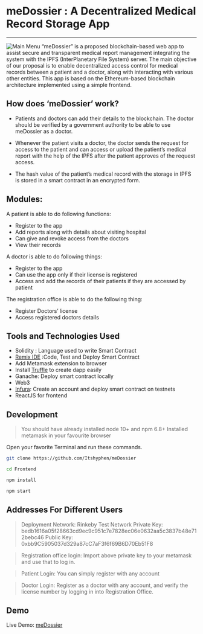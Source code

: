 # meDossier : A Decentralized Medical Record Storage App
---
![Main Menu](https://raw.githubusercontent.com/Itshyphen/meDossier/master/Screenshots/Frontpage.png)
“meDossier” is a proposed blockchain-based web app to assist secure and transparent medical report management integrating the system with the IPFS (InterPlanetary File System) server. The main objective of our proposal is to enable decentralized access control for medical records between a patient and a doctor, along with interacting with various other entities. This app is based on the Ethereum-based blockchain architecture implemented using a simple frontend.

## How does  ‘meDossier’ work?
- Patients and doctors can add their details to the blockchain. The doctor should be verified by a government authority to be able to use meDossier as a doctor.

- Whenever the patient visits a doctor, the doctor sends the request for access to the patient and can access or upload the patient’s medical report with the help of the IPFS after the patient approves of the request access.

- The hash value of the patient’s medical record with the storage in IPFS is stored in a smart contract in an encrypted form.

## Modules:

A patient is able to do following functions:
- Register to the app
- Add reports along with details about visiting hospital
- Can give and revoke access from the doctors
- View their records

A doctor is able to do following things:
- Register to the app
- Can use the app only if their license is registered
- Access and add the records of their patients if they are accessed by patient

The registration office is able to do the following thing:
- Register Doctors’ license
- Access registered doctors details

## Tools and Technologies Used

- Solidity : Language used to write Smart Contract
- [Remix IDE](https://remix.ethereum.org) :Code, Test and Deploy Smart Contract
- Add Metamask extension to browser
- Install [Truffle](https://www.trufflesuite.com/) to create dapp easily
- Ganache: Deploy smart contract locally
- Web3
- [Infura](https://infura.io/): Create an account and deploy smart contract on testnets
- ReactJS for frontend


## Development
> You should have already installed node 10+ and npm 6.8+
> Installed metamask in your favourite browser


Open your favorite Terminal and run these commands.

```sh
git clone https://github.com/Itshyphen/meDossier
```


```sh
cd Frontend
```

```sh
npm install
```

```sh
npm start
```
## Addresses For Different Users
> Deployment Network: Rinkeby Test Network
> Private Key: bedb1616a05f28663cd9ec9c951c7e7828ec06e0632aa5c3837b48e712bebc46
> Public Key: 0xbb9C5905037d329a87cC7aF3f6f69B6D70Eb51F8

> Registration office login: Import above private key to your metamask and use that to log in.

> Patient Login: You can simply register with any account

> Doctor Login: Register as a doctor with any account, and verify the license number by logging in into Registration Office.

## Demo
Live Demo: [meDossier](http://medossier.netlify.app)




